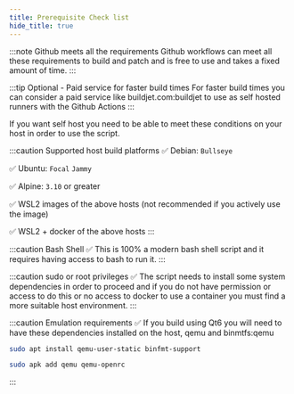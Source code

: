 ```yaml
---
title: Prerequisite Check list
hide_title: true
---
```


:::note Github meets all the requirements
Github workflows can meet all these requirements to build and patch and is free to use and takes a fixed amount of time.
:::

<Advanced>

:::tip Optional - Paid service for faster build times
For faster build times you can consider a paid service like <Tips>buildjet.com:buildjet</Tips> to use as self hosted runners with the Github Actions
:::

</Advanced>

If you want self host you need to be able to meet these conditions on your host in order to use the script.

:::caution Supported host build platforms
✅ Debian: `Bullseye`

✅ Ubuntu: `Focal` `Jammy`

✅ Alpine: `3.10` or greater

✅ WSL2 images of the above hosts (not recommended if you actively use the image)

✅ WSL2 + docker of the above hosts
:::

:::caution Bash Shell
✅ This is 100% a modern bash shell script and it requires having access to bash to run it.
:::

:::caution sudo or root privileges
✅ The script needs to install some system dependencies in order to proceed and if you do not have permission or access to do this or no access to docker to use a container you must find a more suitable host environment.
:::

:::caution Emulation requirements
✅ If you build using Qt6 you will need to have these dependencies installed on the host, <Tips>qemu and binmtfs:qemu</Tips>

<Tabs>
<TabItem value="Debian based Linux" label="🔹debian" default>

```bash
sudo apt install qemu-user-static binfmt-support
```

</TabItem>
<TabItem value="Alpine linux" label="🔹alpine">

```bash
sudo apk add qemu qemu-openrc
```

</TabItem>
</Tabs>
:::
